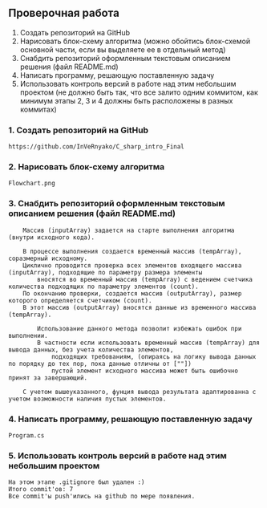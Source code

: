 ## Проверочная работа

1. Создать репозиторий на GitHub
2. Нарисовать блок-схему алгоритма
    (можно обойтись блок-схемой основной части, если вы выделяете ее в отдельный метод)
3. Снабдить репозиторий оформленным текстовым описанием решения (файл README.md)
4. Написать программу, решающую поставленную задачу
5. Использовать контроль версий в работе над этим небольшим проектом
    (не должно быть так, что все залито одним коммитом, как минимум этапы 2, 3 и 4 должны быть расположены в разных коммитах)

### 1. Создать репозиторий на GitHub

    https://github.com/InVeRnyako/C_sharp_intro_Final

### 2. Нарисовать блок-схему алгоритма

    Flowchart.png

### 3. Снабдить репозиторий оформленным текстовым описанием решения (файл README.md)

        Массив (inputArray) задается на старте выполнения алгоритма (внутри исходного кода).
        
        В процессе выполнения создается временный массив (tempArray), соразмерный исходному.
        Циклично проводится проверка всех элементов входящего массива (inputArray), подходящие по параметру размера элементы
            вносятся во временный массив (tempArray) с ведением счетчика количества подходящих по параметру элементов (count).
        По окончанию проверки, создается массив (outputArray), размер которого определяется счетчиком (count). 
        В этот массив (outputArray) вносятся данные из временного массива (tempArray).

            Использование данного метода позволит избежать ошибок при выполнении.
            В частности если использовать временный массив (tempArray) для вывода данных, без учета количества элементов,
                подходящих требованиям, (опираясь на логику вывода данных по порядку до тех пор, пока данные отличны от [""])
                пустой элемент исходного массива может быть ошибочно принят за завершающий.
        
        С учетом вышеуказанного, фунция вывода результата адаптированна с учетом возможности наличия пустых элементов.

### 4. Написать программу, решающую поставленную задачу

    Program.cs

### 5. Использовать контроль версий в работе над этим небольшим проектом

    На этом этапе .gitignore был удален :)
    Итого commit'ов: 7
    Все commit'ы push'ились на github по мере появления.